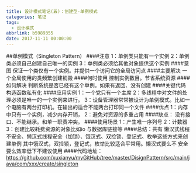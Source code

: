 ```yaml
---
title: 设计模式笔记(五)：创建型-单例模式
categories: 笔记
tags:
  - 设计模式
abbrlink: b5989355
date: 2017-11-11 00:00:00
---
```

##单例模式（Singleton Pattern）
####注意
1：单例类只能有一个实例
2：单例类必须自己创建自己唯一的实例
3：单例类必须给其他对象提供这个实例
####意图
保证一个类仅有一个实例。并提供一个访问它的全局访问点
####主要解决
一个全局使用的类频繁创建销毁
####何时使用
控制实例数目。节省系统资源
####如何解决
判断系统是否已经有这个单例。如果有返回、没有创建
####关键代码
构造函数私有化
####应用实例
1：一个党只有一个主席
2：多线程中对文件的处理必须是唯一的一个实例来进行。
3：设备管理器常常被设计为单例模式。比如一个电脑有两台打印机。在输出的适合不能两台打印同一个文件
####优点
1：内存中只有一个实例，减少内存开销，
2：避免对资源的多重占用
####缺点：
没有接口、不能继承。和单一职责冲突。
####使用场景
1：产生唯一序列号
2：计数器
3：创建比较耗费资源的对象比如io 与数据库链接等
####总结：共有 懒汉式线程不安全、懒汉式线程安全（加锁）、饿汉式、双捡锁、登记式、枚举这些方式来创建单例  其中饿汉式，双捡锁，登记式，枚举比较适合平常用。懒汉式要么不 安全 要么效率低下不建议使用 
####代码地址：https://github.com/xuxianyu/myGitHub/tree/master/DisignPattern/src/main/java/com/xxx/create/singleton

